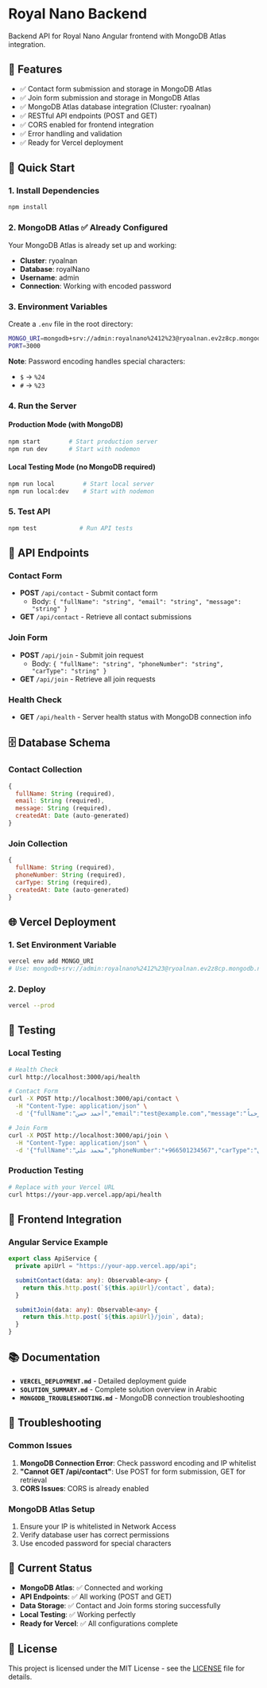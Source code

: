 # Royal Nano Backend

Backend API for Royal Nano Angular frontend with MongoDB Atlas integration.

## 🎯 Features

- ✅ Contact form submission and storage in MongoDB Atlas
- ✅ Join form submission and storage in MongoDB Atlas
- ✅ MongoDB Atlas database integration (Cluster: ryoalnan)
- ✅ RESTful API endpoints (POST and GET)
- ✅ CORS enabled for frontend integration
- ✅ Error handling and validation
- ✅ Ready for Vercel deployment

## 🚀 Quick Start

### 1. Install Dependencies

```bash
npm install
```

### 2. MongoDB Atlas ✅ Already Configured

Your MongoDB Atlas is already set up and working:

- **Cluster**: ryoalnan
- **Database**: royalNano
- **Username**: admin
- **Connection**: Working with encoded password

### 3. Environment Variables

Create a `.env` file in the root directory:

```bash
MONGO_URI=mongodb+srv://admin:royalnano%2412%23@ryoalnan.ev2z8cp.mongodb.net/royalNano?retryWrites=true&w=majority&appName=ryoalnan
PORT=3000
```

**Note**: Password encoding handles special characters:

- `$` → `%24`
- `#` → `%23`

### 4. Run the Server

#### Production Mode (with MongoDB)

```bash
npm start        # Start production server
npm run dev      # Start with nodemon
```

#### Local Testing Mode (no MongoDB required)

```bash
npm run local        # Start local server
npm run local:dev    # Start with nodemon
```

### 5. Test API

```bash
npm test            # Run API tests
```

## 📱 API Endpoints

### Contact Form

- **POST** `/api/contact` - Submit contact form
  - Body: `{ "fullName": "string", "email": "string", "message": "string" }`
- **GET** `/api/contact` - Retrieve all contact submissions

### Join Form

- **POST** `/api/join` - Submit join request
  - Body: `{ "fullName": "string", "phoneNumber": "string", "carType": "string" }`
- **GET** `/api/join` - Retrieve all join requests

### Health Check

- **GET** `/api/health` - Server health status with MongoDB connection info

## 🗄️ Database Schema

### Contact Collection

```javascript
{
  fullName: String (required),
  email: String (required),
  message: String (required),
  createdAt: Date (auto-generated)
}
```

### Join Collection

```javascript
{
  fullName: String (required),
  phoneNumber: String (required),
  carType: String (required),
  createdAt: Date (auto-generated)
}
```

## 🌐 Vercel Deployment

### 1. Set Environment Variable

```bash
vercel env add MONGO_URI
# Use: mongodb+srv://admin:royalnano%2412%23@ryoalnan.ev2z8cp.mongodb.net/royalNano?retryWrites=true&w=majority&appName=ryoalnan
```

### 2. Deploy

```bash
vercel --prod
```

## 🧪 Testing

### Local Testing

```bash
# Health Check
curl http://localhost:3000/api/health

# Contact Form
curl -X POST http://localhost:3000/api/contact \
  -H "Content-Type: application/json" \
  -d '{"fullName":"أحمد حسن","email":"test@example.com","message":"مرحباً"}'

# Join Form
curl -X POST http://localhost:3000/api/join \
  -H "Content-Type: application/json" \
  -d '{"fullName":"محمد علي","phoneNumber":"+966501234567","carType":"سيدان"}'
```

### Production Testing

```bash
# Replace with your Vercel URL
curl https://your-app.vercel.app/api/health
```

## 📱 Frontend Integration

### Angular Service Example

```typescript
export class ApiService {
  private apiUrl = "https://your-app.vercel.app/api";

  submitContact(data: any): Observable<any> {
    return this.http.post(`${this.apiUrl}/contact`, data);
  }

  submitJoin(data: any): Observable<any> {
    return this.http.post(`${this.apiUrl}/join`, data);
  }
}
```

## 📚 Documentation

- **`VERCEL_DEPLOYMENT.md`** - Detailed deployment guide
- **`SOLUTION_SUMMARY.md`** - Complete solution overview in Arabic
- **`MONGODB_TROUBLESHOOTING.md`** - MongoDB connection troubleshooting

## 🔧 Troubleshooting

### Common Issues

1. **MongoDB Connection Error**: Check password encoding and IP whitelist
2. **"Cannot GET /api/contact"**: Use POST for form submission, GET for retrieval
3. **CORS Issues**: CORS is already enabled

### MongoDB Atlas Setup

1. Ensure your IP is whitelisted in Network Access
2. Verify database user has correct permissions
3. Use encoded password for special characters

## 🎉 Current Status

- **MongoDB Atlas**: ✅ Connected and working
- **API Endpoints**: ✅ All working (POST and GET)
- **Data Storage**: ✅ Contact and Join forms storing successfully
- **Local Testing**: ✅ Working perfectly
- **Ready for Vercel**: ✅ All configurations complete

## 📄 License

This project is licensed under the MIT License - see the [LICENSE](LICENSE) file for details.
